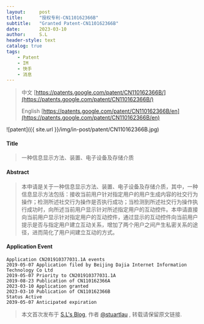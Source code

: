 ```yaml
---
layout:     post
title:      "授权专利-CN110162366B"
subtitle:   "Granted Patent-CN110162366B"
date:       2023-03-10
author:     S.L
header-style: text
catalog: true
tags:
    - Patent
    - IM
    - 快手
    - 消息
---
```

> 中文 [https://patents.google.com/patent/CN110162366B/](https://patents.google.com/patent/CN110162366B/)
>
> English [https://patents.google.com/patent/CN110162366B/en](https://patents.google.com/patent/CN110162366B/en)

![patent]({{ site.url }}/img/in-post/patent/CN110162366B.jpg)
#### Title
> 一种信息显示方法、装置、电子设备及存储介质




















#### Abstract
> 本申请是关于一种信息显示方法、装置、电子设备及存储介质，其中，一种信息显示方法包括：接收当前用户针对指定用户的用户生成内容的社交行为操作；检测所述社交行为操作是否执行成功；当检测到所述社交行为操作执行成功时，向所述当前用户显示针对所述指定用户的互动控件。本申请直接向当前用户显示针对指定用户的互动控件，通过显示的互动控件向当前用户提示是否与指定用户建立互动关系，增加了两个用户之间产生私密关系的途径，进而简化了用户间建立互动的方式。





















#### Application Event
```
Application CN201910377031.1A events 
2019-05-07 Application filed by Beijing Dajia Internet Information Technology Co Ltd
2019-05-07 Priority to CN201910377031.1A
2019-08-23 Publication of CN110162366A
2023-03-10 Application granted
2023-03-10 Publication of CN110162366B
Status Active
2039-05-07 Anticipated expiration
```
> 本文首次发布于 [S.L's Blog](https://liushuo.me), 作者 [@stuartlau](http://github.com/stuartlau) ,
转载请保留原文链接.

